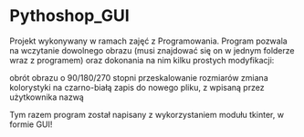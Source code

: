 # Pythoshop_GUI
Projekt wykonywany w ramach zajęć z Programowania. Program pozwala na wczytanie dowolnego obrazu (musi znajdować się on w jednym folderze wraz z programem) oraz dokonania na nim kilku prostych modyfikacji:

obrót obrazu o 90/180/270 stopni
przeskalowanie rozmiarów
zmiana kolorystyki na czarno-białą
zapis do nowego pliku, z wpisaną przez użytkownika nazwą

Tym razem program został napisany z wykorzystaniem modułu tkinter, w formie GUI!
